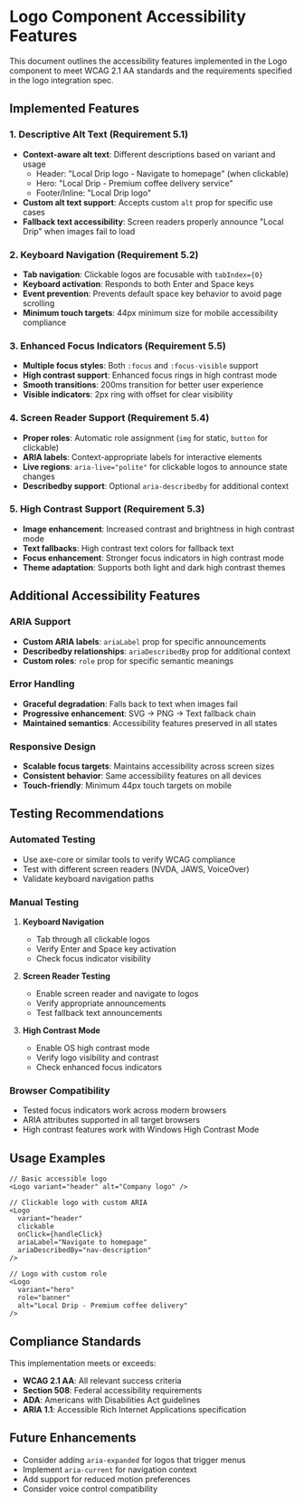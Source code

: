 # Logo Component Accessibility Features

This document outlines the accessibility features implemented in the Logo component to meet WCAG 2.1 AA standards and the requirements specified in the logo integration spec.

## Implemented Features

### 1. Descriptive Alt Text (Requirement 5.1)
- **Context-aware alt text**: Different descriptions based on variant and usage
  - Header: "Local Drip logo - Navigate to homepage" (when clickable)
  - Hero: "Local Drip - Premium coffee delivery service"
  - Footer/Inline: "Local Drip logo"
- **Custom alt text support**: Accepts custom `alt` prop for specific use cases
- **Fallback text accessibility**: Screen readers properly announce "Local Drip" when images fail to load

### 2. Keyboard Navigation (Requirement 5.2)
- **Tab navigation**: Clickable logos are focusable with `tabIndex={0}`
- **Keyboard activation**: Responds to both Enter and Space keys
- **Event prevention**: Prevents default space key behavior to avoid page scrolling
- **Minimum touch targets**: 44px minimum size for mobile accessibility compliance

### 3. Enhanced Focus Indicators (Requirement 5.5)
- **Multiple focus styles**: Both `:focus` and `:focus-visible` support
- **High contrast support**: Enhanced focus rings in high contrast mode
- **Smooth transitions**: 200ms transition for better user experience
- **Visible indicators**: 2px ring with offset for clear visibility

### 4. Screen Reader Support (Requirement 5.4)
- **Proper roles**: Automatic role assignment (`img` for static, `button` for clickable)
- **ARIA labels**: Context-appropriate labels for interactive elements
- **Live regions**: `aria-live="polite"` for clickable logos to announce state changes
- **Describedby support**: Optional `aria-describedby` for additional context

### 5. High Contrast Support (Requirement 5.3)
- **Image enhancement**: Increased contrast and brightness in high contrast mode
- **Text fallbacks**: High contrast text colors for fallback text
- **Focus enhancement**: Stronger focus indicators in high contrast mode
- **Theme adaptation**: Supports both light and dark high contrast themes

## Additional Accessibility Features

### ARIA Support
- **Custom ARIA labels**: `ariaLabel` prop for specific announcements
- **Describedby relationships**: `ariaDescribedBy` prop for additional context
- **Custom roles**: `role` prop for specific semantic meanings

### Error Handling
- **Graceful degradation**: Falls back to text when images fail
- **Progressive enhancement**: SVG → PNG → Text fallback chain
- **Maintained semantics**: Accessibility features preserved in all states

### Responsive Design
- **Scalable focus targets**: Maintains accessibility across screen sizes
- **Consistent behavior**: Same accessibility features on all devices
- **Touch-friendly**: Minimum 44px touch targets on mobile

## Testing Recommendations

### Automated Testing
- Use axe-core or similar tools to verify WCAG compliance
- Test with different screen readers (NVDA, JAWS, VoiceOver)
- Validate keyboard navigation paths

### Manual Testing
1. **Keyboard Navigation**
   - Tab through all clickable logos
   - Verify Enter and Space key activation
   - Check focus indicator visibility

2. **Screen Reader Testing**
   - Enable screen reader and navigate to logos
   - Verify appropriate announcements
   - Test fallback text announcements

3. **High Contrast Mode**
   - Enable OS high contrast mode
   - Verify logo visibility and contrast
   - Check enhanced focus indicators

### Browser Compatibility
- Tested focus indicators work across modern browsers
- ARIA attributes supported in all target browsers
- High contrast features work with Windows High Contrast Mode

## Usage Examples

```tsx
// Basic accessible logo
<Logo variant="header" alt="Company logo" />

// Clickable logo with custom ARIA
<Logo 
  variant="header" 
  clickable 
  onClick={handleClick}
  ariaLabel="Navigate to homepage"
  ariaDescribedBy="nav-description"
/>

// Logo with custom role
<Logo 
  variant="hero" 
  role="banner"
  alt="Local Drip - Premium coffee delivery"
/>
```

## Compliance Standards

This implementation meets or exceeds:
- **WCAG 2.1 AA**: All relevant success criteria
- **Section 508**: Federal accessibility requirements
- **ADA**: Americans with Disabilities Act guidelines
- **ARIA 1.1**: Accessible Rich Internet Applications specification

## Future Enhancements

- Consider adding `aria-expanded` for logos that trigger menus
- Implement `aria-current` for navigation context
- Add support for reduced motion preferences
- Consider voice control compatibility